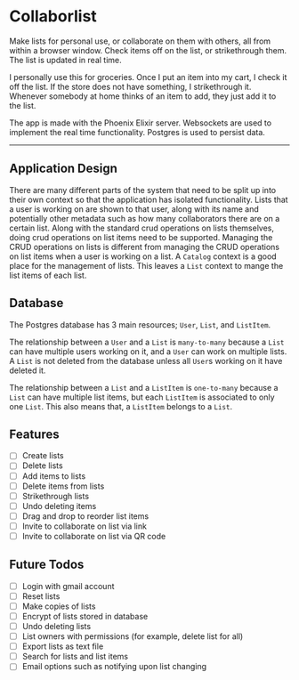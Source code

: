 # Collaborlist

Make lists for personal use, or collaborate on them with others, all from within a browser window.
Check items off on the list, or strikethrough them.
The list is updated in real time.

I personally use this for groceries.
Once I put an item into my cart, I check it off the list. 
If the store does not have something, I strikethrough it.
Whenever somebody at home thinks of an item to add, they just add it to the list.

The app is made with the Phoenix Elixir server. Websockets are used to implement the real time functionality. 
Postgres is used to persist data.

---

## Application Design

There are many different parts of the system that need to be split up into their own context so that the application has isolated functionality.
Lists that a user is working on are shown to that user, along with its name and potentially other metadata such as how many collaborators there are on a certain list. 
Along with the standard crud operations on lists themselves, doing crud operations on list items need to be supported. 
Managing the CRUD operations on lists is different from managing the CRUD operations on list items when a user is working on a list.
A `Catalog` context is a good place for the management of lists. 
This leaves a `List` context to mange the list items of each list. 


## Database

The Postgres database has 3 main resources; `User`, `List`, and `ListItem`. 

The relationship between a `User` and a `List` is `many-to-many` because a `List` can have multiple users working on it, and a `User` can work on multiple lists.
A `List` is not deleted from the database unless all `User`s working on it have deleted it.

The relationship between a `List` and a `ListItem` is `one-to-many` because a `List` can have multiple list items, but each `ListItem` is associated to only one `List`.
This also means that, a `ListItem` belongs to a `List`.

## Features

- [ ] Create lists
- [ ] Delete lists
- [ ] Add items to lists
- [ ] Delete items from lists
- [ ] Strikethrough lists
- [ ] Undo deleting items
- [ ] Drag and drop to reorder list items
- [ ] Invite to collaborate on list via link
- [ ] Invite to collaborate on list via QR code

## Future Todos

- [ ] Login with gmail account
- [ ] Reset lists
- [ ] Make copies of lists
- [ ] Encrypt of lists stored in database
- [ ] Undo deleting lists
- [ ] List owners with permissions (for example, delete list for all)
- [ ] Export lists as text file
- [ ] Search for lists and list items
- [ ] Email options such as notifying upon list changing
